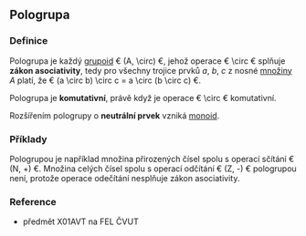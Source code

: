 ## Pologrupa

### Definice

Pologrupa je každý [grupoid](wiki/grupoid) € (A, \circ) €, jehož operace € \circ € splňuje **zákon asociativity**, tedy pro všechny trojice prvků *a*, *b*, *c* z nosné [množiny](wiki/mnozina) *A* platí, že € (a \circ b) \circ c = a \circ (b \circ c) €.

Pologrupa je **komutativní**, právě když je operace € \circ € komutativní.

Rozšířením pologrupy o **neutrální prvek** vzniká [monoid](wiki/monoid).

### Příklady

Pologrupou je například množina přirozených čísel spolu s operací sčítání € (N, +) €. Množina celých čísel spolu s operací odčítání € (Z, -) € pologrupou není, protože operace odečítání nesplňuje zákon asociativity.

### Reference

- předmět X01AVT na FEL ČVUT